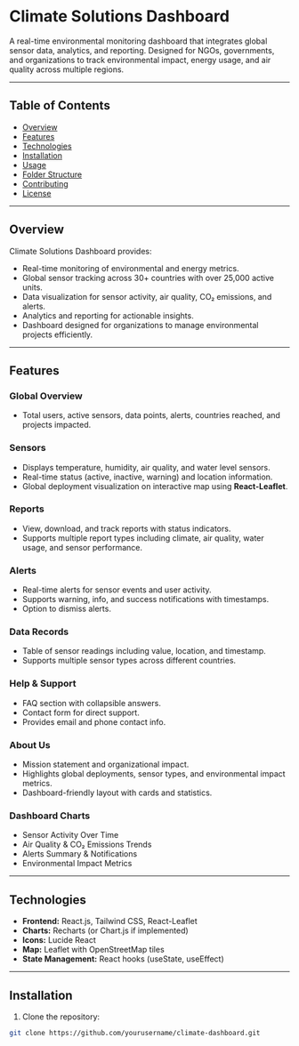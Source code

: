 # Climate Solutions Dashboard

A real-time environmental monitoring dashboard that integrates global sensor data, analytics, and reporting. Designed for NGOs, governments, and organizations to track environmental impact, energy usage, and air quality across multiple regions.

---

## Table of Contents
- [Overview](#overview)
- [Features](#features)
- [Technologies](#technologies)
- [Installation](#installation)
- [Usage](#usage)
- [Folder Structure](#folder-structure)
- [Contributing](#contributing)
- [License](#license)

---

## Overview

Climate Solutions Dashboard provides:

- Real-time monitoring of environmental and energy metrics.
- Global sensor tracking across 30+ countries with over 25,000 active units.
- Data visualization for sensor activity, air quality, CO₂ emissions, and alerts.
- Analytics and reporting for actionable insights.
- Dashboard designed for organizations to manage environmental projects efficiently.

---

## Features

### Global Overview
- Total users, active sensors, data points, alerts, countries reached, and projects impacted.

### Sensors
- Displays temperature, humidity, air quality, and water level sensors.
- Real-time status (active, inactive, warning) and location information.
- Global deployment visualization on interactive map using **React-Leaflet**.

### Reports
- View, download, and track reports with status indicators.
- Supports multiple report types including climate, air quality, water usage, and sensor performance.

### Alerts
- Real-time alerts for sensor events and user activity.
- Supports warning, info, and success notifications with timestamps.
- Option to dismiss alerts.

### Data Records
- Table of sensor readings including value, location, and timestamp.
- Supports multiple sensor types across different countries.

### Help & Support
- FAQ section with collapsible answers.
- Contact form for direct support.
- Provides email and phone contact info.

### About Us
- Mission statement and organizational impact.
- Highlights global deployments, sensor types, and environmental impact metrics.
- Dashboard-friendly layout with cards and statistics.

### Dashboard Charts
- Sensor Activity Over Time
- Air Quality & CO₂ Emissions Trends
- Alerts Summary & Notifications
- Environmental Impact Metrics

---

## Technologies

- **Frontend:** React.js, Tailwind CSS, React-Leaflet
- **Charts:** Recharts (or Chart.js if implemented)
- **Icons:** Lucide React
- **Map:** Leaflet with OpenStreetMap tiles
- **State Management:** React hooks (useState, useEffect)

---

## Installation

1. Clone the repository:

```bash
git clone https://github.com/yourusername/climate-dashboard.git
